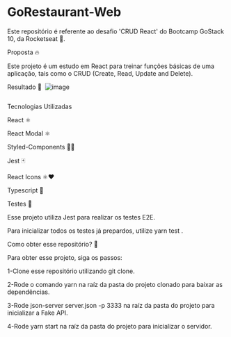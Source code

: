 # GoRestaurant-Web

Este repositório é referente ao desafio 'CRUD React' do Bootcamp GoStack 10, da Rocketseat 🚀.

Proposta 🔥

Este projeto é um estudo em React para treinar funções básicas de uma aplicação, tais como o CRUD (Create, Read, Update and Delete). 

Resultado 🚀
<img>
![image](https://user-images.githubusercontent.com/59238443/165097380-050d484f-fc3d-43b9-9dbe-972593846696.png)

<img/>

Tecnologias Utilizadas 

React ⚛️

React Modal ⚛️

Styled-Components 💅🏻

Jest 🃏

React Icons ⚛️❤️

Typescript 🦕


Testes 🧪

Esse projeto utiliza Jest para realizar os testes E2E. 

Para inicializar todos os testes já prepardos, utilize yarn test .

Como obter esse repositório? 🤔

Para obter esse projeto, siga os passos:

1-Clone esse repositório utilizando git clone.

2-Rode o comando yarn na raíz da pasta do projeto clonado para baixar as dependências.

3-Rode json-server server.json -p 3333 na raíz da pasta do projeto para inicializar a Fake API.

4-Rode yarn start na raíz da pasta do projeto para inicializar o servidor.
